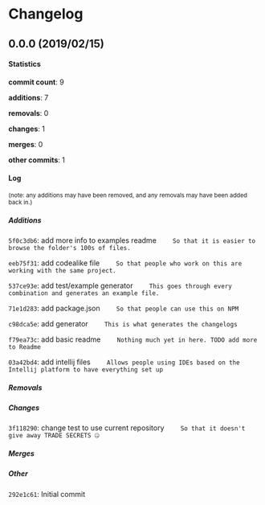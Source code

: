# Changelog
## 0.0.0 (2019/02/15)
#### Statistics
**commit count**: 9

**additions**: 7

**removals**: 0

**changes**: 1

**merges**: 0

**other commits**: 1

#### Log
<small>(note: any additions may have been removed, and any removals may have been added back in.)</small>
##### Additions
 `5f0c3db6`: add more info to examples readme
`    So that it is easier to browse the folder's 100s of files.`

 `eeb75f31`: add codealike file
`    So that people who work on this are working with the same project.`

 `537ce93e`: add test/example generator
`    This goes through every combination and generates an example file.`

 `71e1d283`: add package.json
`    So that people can use this on NPM`

 `c98dca5e`: add generator
`    This is what generates the changelogs`

 `f79ea73c`: add basic readme
`    Nothing much yet in here. TODO add more to Readme`

 `03a42bd4`: add intellij files
`    Allows people using IDEs based on the Intellij platform to have everything set up`

##### Removals

##### Changes
 `3f118290`: change test to use current repository
`    So that it doesn't give away TRADE SECRETS 🤐`

##### Merges

##### Other
 `292e1c61`: Initial commit

